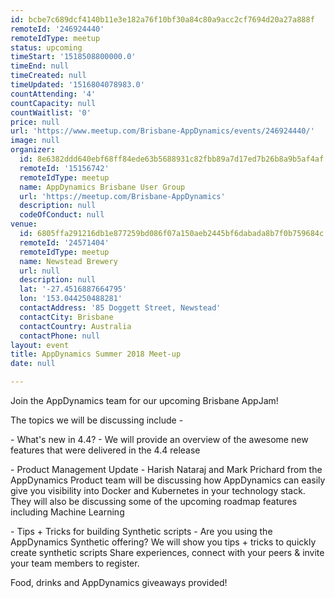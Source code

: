 ```yaml
---
id: bcbe7c689dcf4140b11e3e182a76f10bf30a84c80a9acc2cf7694d20a27a888f
remoteId: '246924440'
remoteIdType: meetup
status: upcoming
timeStart: '1518508800000.0'
timeEnd: null
timeCreated: null
timeUpdated: '1516804078983.0'
countAttending: '4'
countCapacity: null
countWaitlist: '0'
price: null
url: 'https://www.meetup.com/Brisbane-AppDynamics/events/246924440/'
image: null
organizer:
  id: 8e6382ddd640ebf68ff84ede63b5688931c82fbb89a7d17ed7b26b8a9b5af4af
  remoteId: '15156742'
  remoteIdType: meetup
  name: AppDynamics Brisbane User Group
  url: 'https://meetup.com/Brisbane-AppDynamics'
  description: null
  codeOfConduct: null
venue:
  id: 6805ffa291216db1e877259bd086f07a150aeb2445bf6dabada8b7f0b759684c
  remoteId: '24571404'
  remoteIdType: meetup
  name: Newstead Brewery
  url: null
  description: null
  lat: '-27.4516887664795'
  lon: '153.044250488281'
  contactAddress: '85 Doggett Street, Newstead'
  contactCity: Brisbane
  contactCountry: Australia
  contactPhone: null
layout: event
title: AppDynamics Summer 2018 Meet-up
date: null

---
```

<p>Join the AppDynamics team for our upcoming Brisbane AppJam!</p> <p>The topics we will be discussing include -</p> <p>- What's new in 4.4? - We will provide an overview of the awesome new features that were delivered in the 4.4 release</p> <p>- Product Management Update - Harish Nataraj and Mark Prichard from the AppDynamics Product team will be discussing how AppDynamics can easily give you visibility into Docker and Kubernetes in your technology stack. They will also be discussing some of the upcoming roadmap features including Machine Learning</p> <p>- Tips + Tricks for building Synthetic scripts - Are you using the AppDynamics Synthetic offering? We will show you tips + tricks to quickly create synthetic scripts Share experiences, connect with your peers &amp; invite your team members to register.</p> <p>Food, drinks and AppDynamics giveaways provided!</p> 
